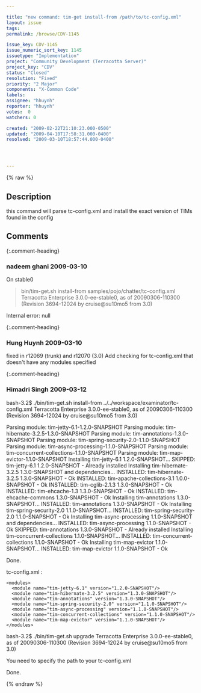 ```yaml
---

title: "new command: tim-get install-from /path/to/tc-config.xml"
layout: issue
tags: 
permalink: /browse/CDV-1145

issue_key: CDV-1145
issue_numeric_sort_key: 1145
issuetype: "Implementation"
project: "Community Development (Terracotta Server)"
project_key: "CDV"
status: "Closed"
resolution: "Fixed"
priority: "2 Major"
components: "X-Common Code"
labels: 
assignee: "hhuynh"
reporter: "hhuynh"
votes:  0
watchers: 0

created: "2009-02-22T21:10:23.000-0500"
updated: "2009-04-10T17:58:31.000-0400"
resolved: "2009-03-10T18:57:44.000-0400"




---
```


{% raw %}

## Description

<div markdown="1" class="description">

this command will parse tc-config.xml and install the exact version of TIMs found in the config

</div>

## Comments


{:.comment-heading}
### **nadeem ghani** <span class="date">2009-03-10</span>

<div markdown="1" class="comment">

On stable0

> bin/tim-get.sh install-from samples/pojo/chatter/tc-config.xml 
Terracotta Enterprise 3.0.0-ee-stable0, as of 20090306-110300 (Revision 3694-12024 by cruise@su10mo5 from 3.0)

Internal error: null

</div>


{:.comment-heading}
### **Hung Huynh** <span class="date">2009-03-10</span>

<div markdown="1" class="comment">

fixed in r12069 (trunk) and r12070 (3.0)
Add checking for tc-config.xml that doesn't have any modules specified

</div>


{:.comment-heading}
### **Himadri Singh** <span class="date">2009-03-12</span>

<div markdown="1" class="comment">

bash-3.2$ ./bin/tim-get.sh install-from ../../workspace/examinator/tc-config.xml
Terracotta Enterprise 3.0.0-ee-stable0, as of 20090306-110300 (Revision 3694-12024 by cruise@su10mo5 from 3.0)

Parsing module: tim-jetty-6.1-1.2.0-SNAPSHOT
Parsing module: tim-hibernate-3.2.5-1.3.0-SNAPSHOT
Parsing module: tim-annotations-1.3.0-SNAPSHOT
Parsing module: tim-spring-security-2.0-1.1.0-SNAPSHOT
Parsing module: tim-async-processing-1.1.0-SNAPSHOT
Parsing module: tim-concurrent-collections-1.1.0-SNAPSHOT
Parsing module: tim-map-evictor-1.1.0-SNAPSHOT
Installing tim-jetty-6.1 1.2.0-SNAPSHOT...
   SKIPPED: tim-jetty-6.1 1.2.0-SNAPSHOT - Already installed
Installing tim-hibernate-3.2.5 1.3.0-SNAPSHOT and dependencies...
   INSTALLED: tim-hibernate-3.2.5 1.3.0-SNAPSHOT - Ok
   INSTALLED: tim-apache-collections-3.1 1.0.0-SNAPSHOT - Ok
   INSTALLED: tim-cglib-2.1.3 1.3.0-SNAPSHOT - Ok
   INSTALLED: tim-ehcache-1.3 1.3.0-SNAPSHOT - Ok
   INSTALLED: tim-ehcache-commons 1.3.0-SNAPSHOT - Ok
Installing tim-annotations 1.3.0-SNAPSHOT...
   INSTALLED: tim-annotations 1.3.0-SNAPSHOT - Ok
Installing tim-spring-security-2.0 1.1.0-SNAPSHOT...
   INSTALLED: tim-spring-security-2.0 1.1.0-SNAPSHOT - Ok
Installing tim-async-processing 1.1.0-SNAPSHOT and dependencies...
   INSTALLED: tim-async-processing 1.1.0-SNAPSHOT - Ok
   SKIPPED: tim-annotations 1.3.0-SNAPSHOT - Already installed
Installing tim-concurrent-collections 1.1.0-SNAPSHOT...
   INSTALLED: tim-concurrent-collections 1.1.0-SNAPSHOT - Ok
Installing tim-map-evictor 1.1.0-SNAPSHOT...
   INSTALLED: tim-map-evictor 1.1.0-SNAPSHOT - Ok

Done.

tc-config.xml :

    <modules>
      <module name="tim-jetty-6.1" version="1.2.0-SNAPSHOT"/>
      <module name="tim-hibernate-3.2.5" version="1.3.0-SNAPSHOT"/>
      <module name="tim-annotations" version="1.3.0-SNAPSHOT"/>
      <module name="tim-spring-security-2.0" version="1.1.0-SNAPSHOT"/>
      <module name="tim-async-processing" version="1.1.0-SNAPSHOT"/>
      <module name="tim-concurrent-collections" version="1.1.0-SNAPSHOT"/>
      <module name="tim-map-evictor" version="1.1.0-SNAPSHOT"/>
    </modules>



bash-3.2$ ./bin/tim-get.sh upgrade
Terracotta Enterprise 3.0.0-ee-stable0, as of 20090306-110300 (Revision 3694-12024 by cruise@su10mo5 from 3.0)

You need to specify the path to your tc-config.xml

Done.

</div>



{% endraw %}
